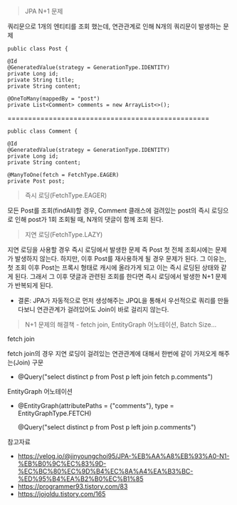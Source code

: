 > JPA N+1 문제

쿼리문으로 1개의 엔티티를 조회 했는데, 연관관계로 인해 N개의 쿼리문이 발생하는 문제

    public class Post {

    @Id
    @GeneratedValue(strategy = GenerationType.IDENTITY)
    private Long id;
    private String title;
    private String content;

    @OneToMany(mappedBy = "post")
    private List<Comment> comments = new ArrayList<>();


=================================================

    public class Comment {

    @Id
    @GeneratedValue(strategy = GenerationType.IDENTITY)
    private Long id;
    private String content;

    @ManyToOne(fetch = FetchType.EAGER)
    private Post post;
 



> 즉시 로딩(FetchType.EAGER)

모든 Post를 조회(findAll)할 경우, Comment 클래스에 걸려있는 post의 즉시 로딩으로 인해 post가 1회 조회될 때, N개의 댓글이 함께 조회 된다.



> 지연 로딩(FetchType.LAZY)


지연 로딩을 사용할 경우 즉시 로딩에서 발생한 문제 즉 Post 첫 전체 조회시에는 문제가 발생하지 않는다. 하지만, 이후 Post를 재사용하게 될 경우 문제가 된다. 그 이유는, 첫 조회 이후 Post는 프록시 형태로 캐시에 올라가게 되고 이는 즉시 로딩된 상태와 같게 된다. 그래서 그 이후 댓글과 관련된 조회를 한다면 즉시 로딩에서 발생한 N+1 문제가 반복되게 된다.


- 결론: JPA가 자동적으로 먼저 생성해주는 JPQL을 통해서 우선적으로 쿼리를 만들다보니 연관관계가 걸려있어도 Join이 바로 걸리지 않는다.   


> N+1 문제의 해결책 - fetch join, EntityGraph 어노테이션, Batch Size...




fetch join

fetch join의 경우 지연 로딩이 걸려있는 연관관계에 대해서 한번에 같이 가져오게 해주는(Join) 구문

- @Query("select distinct p from Post p left join fetch p.comments")

EntityGraph 어노테이션


- @EntityGraph(attributePaths = {"comments"}, type = EntityGraphType.FETCH)

    @Query("select distinct p from Post p left join p.comments")


   

참고자료
- https://velog.io/@jinyoungchoi95/JPA-%EB%AA%A8%EB%93%A0-N1-%EB%B0%9C%EC%83%9D-%EC%BC%80%EC%9D%B4%EC%8A%A4%EA%B3%BC-%ED%95%B4%EA%B2%B0%EC%B1%85 
- https://programmer93.tistory.com/83
- https://jojoldu.tistory.com/165